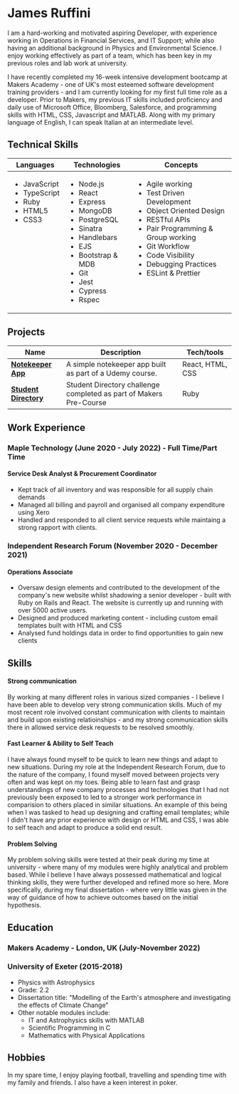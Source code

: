 # James Ruffini

I am a hard-working and motivated aspiring Developer, with experience working in Operations in Financial Services, and IT Support; while also having an additional background in Physics and Environmental Science. I enjoy working effectively as part of a team, which has been key in my previous roles and lab work at university.

I have recently completed my 16-week intensive development bootcamp at Makers Academy - one of UK's most esteemed software development training providers - and I am currently looking for my first full time role as a developer. Prior to Makers, my previous IT skills included proficiency and daily use of Microsoft Office, Bloomberg, Salesforce, and programming skills with HTML, CSS, Javascript and MATLAB. Along with my primary language of English, I can speak Italian at an intermediate level.

## Technical Skills

<table>
  <thead>
    <tr>
      <th>Languages</th>
      <th>Technologies</th>
      <th>Concepts</th>
    </tr>
  </thead>
  <tbody>
    <tr VALIGN=TOP>
      <td>
        <ul>
          <li>JavaScript</li>
          <li>TypeScript</li>
          <li>Ruby</li>
          <li>HTML5</li>
          <li>CSS3</li>
        </ul>
      </td>
      <td>
        <ul>
          <li>Node.js</li>
          <li>React</li>
          <li>Express</li>
          <li>MongoDB</li>
          <li>PostgreSQL</li>
          <li>Sinatra</li>
          <li>Handlebars</li>
          <li>EJS</li>
          <li>Bootstrap & MDB</li>
          <li>Git</li>
          <li>Jest</li>
          <li>Cypress</li>
          <li>Rspec</li>
        </ul>
      </td>
      <td>
        <ul>
          <li>Agile working</li>
          <li>Test Driven Development</li>
          <li>Object Oriented Design</li>
          <li>RESTful APIs</li>
          <li>Pair Programming & Group working</li>
          <li>Git Workflow</li>
          <li>Code Visibility</li>
          <li>Debugging Practices</li>
          <li>ESLint & Prettier</li>
        </ul>
      </td>
    </tr>
  </tbody>
</table>


## Projects

| Name                                                        | Description                                              | Tech/tools        |
| ----------------------------------------------------------- | -------------------------------------------------------- | ----------------- |
| [**Notekeeper App**](https://github.com/iniffur/NoteKeeper) | A simple notekeeper app built as part of a Udemy course. | React, HTML, CSS |
| [**Student Directory**](https://github.com/iniffur/student-directory)                              | Student Directory challenge completed as part of Makers Pre-Course                                      | Ruby              |

## Work Experience

### Maple Technology (June 2020 - July 2022) - Full Time/Part Time  
#### Service Desk Analyst & Procurement Coordinator

- Kept track of all inventory and was responsible for all supply chain demands
- Managed all billing and payroll and organised all company expenditure using Xero
- Handled and responded to all client service requests while maintaing a strong rapport with clients.

### Independent Research Forum (November 2020 - December 2021)  
#### Operations Associate

- Oversaw design elements and contributed to the development of the company's new website whilst shadowing a senior developer - built with Ruby on Rails and React. The website is currently up and running with over 5000 active users.
- Designed and produced marketing content - including custom email templates built with HTML and CSS
- Analysed fund holdings data in order to find opportunities to gain new clients


## Skills

#### Strong communication

By working at many different roles in various sized companies - I believe I have been able to develop very strong communication skills. Much of my most recent role involved constant communication with clients to maintain and build upon existing relatioinships - and my strong communication skills there in allowed service desk requests to be resolved smoothly.

#### Fast Learner & Ability to Self Teach

I have always found myself to be quick to learn new things and adapt to new situations. During my role at the Independent Research Forum, due to the nature of the company, I found myself moved between projects very often and was kept on my toes. Being able to learn fast and grasp understandings of new company processes and technologies that I had not previously been exposed to led to a stronger work performance in comparision to others placed in similar situations. An example of this being when I was tasked to head up designing and crafting email templates; while I didn't have any prior experience with design or HTML and CSS, I was able to self teach and adapt to produce a solid end result.

#### Problem Solving

My problem solving skills were tested at their peak during my time at university - where many of my modules were highly analytical and problem based. While I believe I have always possessed mathematical and logical thinking skills, they were further developed and refined more so here. More specifically, during my final dissertation - where very little was given in the way of guidance of how to achieve outcomes based on the initial hypothesis.

## Education

### Makers Academy - London, UK (July-November 2022)

### University of Exeter (2015-2018)

- Physics with Astrophysics
- Grade: 2.2
- Dissertation title: "Modelling of the Earth's atmosphere and investigating the effects of Climate Change"
- Other notable modules include:
  - IT and Astrophysics skills with MATLAB
  - Scientific Programming in C
  - Mathematics with Physical Applications
  

## Hobbies

In my spare time, I enjoy playing football, travelling and spending time with my family and friends. I also have a keen interest in poker.
